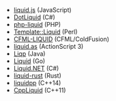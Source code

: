 * [liquid.js](https://github.com/darthapo/liquid.js) (JavaScript)
* [DotLiquid](http://dotliquidmarkup.org/) (C#)
* [php-liquid](https://github.com/harrydeluxe/php-liquid) (PHP)
* [Template::Liquid](https://metacpan.org/pod/Template::Liquid) (Perl)
* [CFML-LIQUID](https://github.com/rip747/cfml-liquid) (CFML/ColdFusion)
* [liquid.as](https://github.com/prevailhs/liquid.as) (ActionScript 3)
* [Liqp](https://github.com/bkiers/Liqp) (Java)
* [Liquid](https://github.com/karlseguin/liquid) (Go)
* [Liquid.NET](https://github.com/mikebridge/Liquid.NET) (C#)
* [liquid-rust](https://github.com/cobalt-org/liquid-rust) (Rust)
* [liquidpp](https://github.com/mrpi/liquidpp) (C++14)
* [CppLiquid](https://github.com/kainjow/CppLiquid) (C++11)